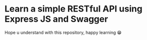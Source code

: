 # Learn a simple RESTful API using Express JS and Swagger

Hope u understand with this repository, happy learning 😁
